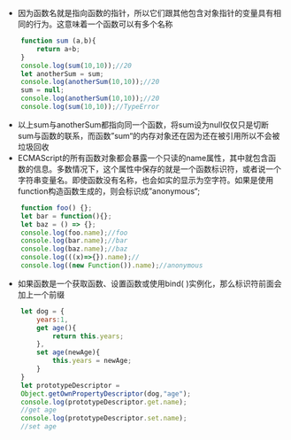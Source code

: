 + 因为函数名就是指向函数的指针，所以它们跟其他包含对象指针的变量具有相同的行为。这意味着一个函数可以有多个名称
```js
	function sum (a,b){
		return a+b;
	}
	console.log(sum(10,10));//20
	let anotherSum = sum;
	console.log(anotherSum(10,10));//20
	sum = null;
	console.log(anotherSum(10,10));//20
	console.log(sum(10,10));//TypeError
```
+ 以上sum与anotherSum都指向同一个函数，将sum设为null仅仅只是切断sum与函数的联系，而函数”sum“的内存对象还在因为还在被引用所以不会被垃圾回收
+ ECMAScript的所有函数对象都会暴露一个只读的name属性，其中就包含函数的信息。多数情况下，这个属性中保存的就是一个函数标识符，或者说一个字符串变量名。即使函数没有名称，也会如实的显示为空字符。如果是使用function构造函数生成的，则会标识成”anonymous“;
```js
	function foo() {};
	let bar = function(){};
	let baz = () => {};
	console.log(foo.name);//foo
	console.log(bar.name);//bar
	console.log(baz.name);//baz
	console.log(((x)=>{}).name);//
	console.log((new Function()).name);//anonymous
```
+ 如果函数是一个获取函数、设置函数或使用bind( )实例化，那么标识符前面会加上一个前缀
```js
	let dog = {
		years:1,
		get age(){
			return this.years;
		},
		set age(newAge){
			this.years = newAge;
		}
	}
	let prototypeDescriptor = 
	Object.getOwnPropertyDescriptor(dog,"age");
	console.log(prototypeDescriptor.get.name);
	//get age
	console.log(prototypeDescriptor.set.name);
	//set age
```
